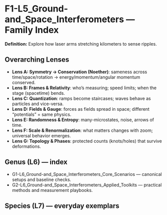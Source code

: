 # F1-L5_Ground-and_Space_Interferometers — Family Index
**Definition:** Explore how laser arms stretching kilometers to sense ripples.

## Overarching Lenses

- **Lens A: Symmetry -> Conservation (Noether)**: sameness across time/space/rotation → energy/momentum/angular momentum conserved.
- **Lens B: Frames & Relativity**: who’s measuring; speed limits; when the stage (spacetime) bends.
- **Lens C: Quantization**: ramps become staircases; waves behave as particles and vice-versa.
- **Lens D: Fields & Gauge**: forces as fields spread in space; different “potentials” = same physics.
- **Lens E: Randomness & Entropy**: many-microstates, noise, arrows of time.
- **Lens F: Scale & Renormalization**: what matters changes with zoom; universal behavior emerges.
- **Lens G: Topology & Phases**: protected counts (knots/holes) that survive deformations.

## Genus (L6) — index
- G1-L6_Ground-and_Space_Interferometers_Core_Scenarios — canonical setups and baseline checks.
- G2-L6_Ground-and_Space_Interferometers_Applied_Toolkits — practical methods and measurement playbooks.

## Species (L7) — everyday exemplars
